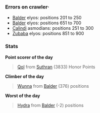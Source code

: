 ### Errors on crawler·
- [Balder](/#/ranking/Balder) elyos: positions 201 to 250
- [Balder](/#/ranking/Balder) elyos: positions 651 to 700
- [Calindi](/#/ranking/Calindi) asmodians: positions 251 to 300
- [Zubaba](/#/ranking/Zubaba) elyos: positions 851 to 900


### Stats

**Point scorer of the day**
>[Qol](/#/character/Suthran/1055885) from [Suthran](/#/ranking/Suthran)  (3833) Honor Points


**Climber of the day**
>[Wunna](/#/character/Balder/86675) from [Balder](/#/ranking/Balder)  (376) positions


**Worst of the day**
>[Hydra](/#/character/Balder/313384) from [Balder](/#/ranking/Balder)  (-2) positions


